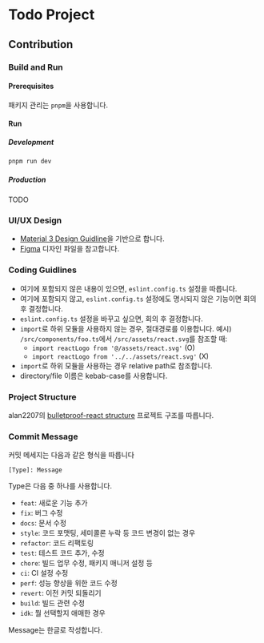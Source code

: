 # Todo Project

## Contribution

### Build and Run

#### Prerequisites

패키지 관리는 `pnpm`을 사용합니다.

#### Run

##### Development

```bash
pnpm run dev
```

##### Production

TODO

### UI/UX Design

- [Material 3 Design Guidline](https://m3.material.io/)을 기반으로 합니다.
- [Figma](https://www.figma.com/design/0nnKxnwM1WUGEh6mXOkVbx/Design?m=auto&t=rskTTbifdmEUmICn-6) 디자인 파일을 참고합니다.
<!-- - 하드코딩된 Color, Size, Spacing 등은 사용하지 않습니다. -->

### Coding Guidlines

- 여기에 포함되지 않은 내용이 있으면, `eslint.config.ts` 설정을 따릅니다.
- 여기에 포함되지 않고, `eslint.config.ts` 설정에도 명시되지 않은 기능이면 회의 후 결정합니다.
- `eslint.config.ts` 설정을 바꾸고 싶으면, 회의 후 결정합니다.
- `import`로 하위 모듈을 사용하지 않는 경우, 절대경로를 이용합니다.
  예시) `/src/components/foo.ts`에서 `/src/assets/react.svg`를 참조할 때:
  - `import reactLogo from '@/assets/react.svg'` (O)
  - `import reactLogo from '../../assets/react.svg'` (X)
- `import`로 하위 모듈을 사용하는 경우 relative path로 참조합니다.
- directory/file 이름은 kebab-case를 사용합니다.

### Project Structure

alan2207의 [bulletproof-react structure](https://github.com/alan2207/bulletproof-react/blob/master/docs/project-structure.md) 프로젝트 구조를 따릅니다.

### Commit Message

커밋 메세지는 다음과 같은 형식을 따릅니다

`[Type]: Message`

Type은 다음 중 하나를 사용합니다.

- `feat`: 새로운 기능 추가
- `fix`: 버그 수정
- `docs`: 문서 수정
- `style`: 코드 포맷팅, 세미콜론 누락 등 코드 변경이 없는 경우
- `refactor`: 코드 리팩토링
- `test`: 테스트 코드 추가, 수정
- `chore`: 빌드 업무 수정, 패키지 매니저 설정 등
- `ci`: CI 설정 수정
- `perf`: 성능 향상을 위한 코드 수정
- `revert`: 이전 커밋 되돌리기
- `build`: 빌드 관련 수정
- `idk`: 뭘 선택할지 애매한 경우

Message는 한글로 작성합니다.

